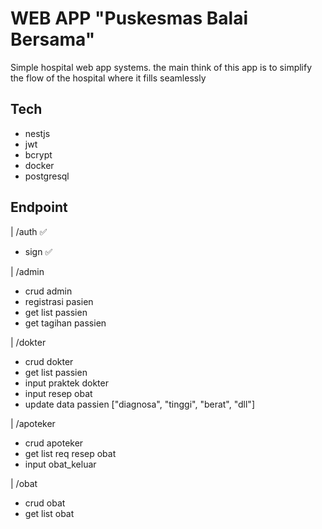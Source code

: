 # WEB APP "Puskesmas Balai Bersama"

Simple hospital web app systems. the main think of this app is to simplify the flow of the hospital where it fills seamlessly

## Tech

- nestjs
- jwt
- bcrypt
- docker
- postgresql

## Endpoint

| /auth ✅

- sign ✅

| /admin

- crud admin
- registrasi pasien
- get list passien
- get tagihan passien

| /dokter

- crud dokter
- get list passien
- input praktek dokter
- input resep obat
- update data passien ["diagnosa", "tinggi", "berat", "dll"]

| /apoteker

- crud apoteker
- get list req resep obat
- input obat_keluar

| /obat

- crud obat
- get list obat
